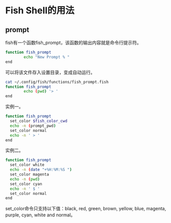 # Fish Shell的用法

## prompt

fish有一个函数fish_prompt，该函数的输出内容就是命令行提示符。

```bash
function fish_prompt
        echo "New Prompt % "
end
```

可以将该文件存入设置目录，变成自动运行。

```bash
cat ~/.config/fish/functions/fish_prompt.fish
function fish_prompt
        echo (pwd) '> '
end
```

实例一。

```bash
function fish_prompt
  set_color $fish_color_cwd
  echo -n (prompt_pwd)
  set_color normal
  echo -n ' > '
end
```

实例二。

```bash
function fish_prompt
  set_color white
  echo -n (date "+%H:%M:%S ")
  set_color magenta
  echo -n (pwd)
  set_color cyan
  echo -n ' $ '
  set_color normal
end
```

set_color命令只支持以下值：black, red, green, brown, yellow, blue, magenta, purple, cyan, white and normal。
